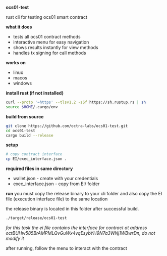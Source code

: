 **ocs01-test**

rust cli for testing ocs01 smart contract

**what it does**

-   tests all ocs01 contract methods
-   interactive menu for easy navigation
-   shows results instantly for view methods
-   handles tx signing for call methods

**works on**

-   linux
-   macos
-   windows

**install rust (if not installed)**
```bash
curl --proto '=https' --tlsv1.2 -sSf https://sh.rustup.rs | sh
source $HOME/.cargo/env
```

**build from source**
```bash
git clone https://github.com/octra-labs/ocs01-test.git
cd ocs01-test
cargo build --release
```

**setup**
```bash
# copy contract interface
cp EI/exec_interface.json .
```

**required files in same directory**
-   wallet.json - create with your credentials
-   exec_interface.json - copy from EI/ folder

**run**
you must copy the release binary to your cli folder and also copy the EI file (execution interface file) to the same location 

the release binary is located in this folder after successful build. 
```bash
./target/release/ocs01-test
```

*for this task the ei file contains the interface for contract at address octBUHw585BrAMPMLQvGuWx4vqEsybYH9N7a3WNj1WBwrDn, do not modify it*

after running, follow the menu to interact with the contract